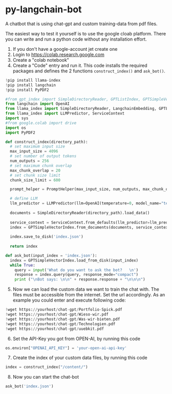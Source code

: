 # py-langchain-bot

A chatbot that is using chat-gpt and custom training-data from pdf files. 

The easiest way to test it yourself is to use the google cloab platform. There you can write and run a python code without any installation effort.

1. If you don't have a google-account jet create one
2. Login to https://colab.research.google.com
3. Create a "colab notebook"
4. Create a "Code" entry and run it. This code installs the required packages and defines the 2 functions `construct_index()` and `ask_bot()`.
```python
!pip install llama-index
!pip install langchain
!pip install PyPDF2

#from gpt_index import SimpleDirectoryReader, GPTListIndex, GPTSimpleVectorIndex, LLMPredictor, PromptHelper
from langchain import OpenAI
from llama_index import SimpleDirectoryReader, LangchainEmbedding, GPTListIndex,GPTSimpleVectorIndex, PromptHelper
from llama_index import LLMPredictor, ServiceContext
import sys
#from google.colab import drive
import os
import PyPDF2

def construct_index(directory_path):
  # set maximum input size
  max_input_size = 4096
  # set number of output tokens
  num_outputs = 256
  # set maximum chunk overlap
  max_chunk_overlap = 20
  # set chunk size limit
  chunk_size_limit = 600

  prompt_helper = PromptHelper(max_input_size, num_outputs, max_chunk_overlap, chunk_size_limit=chunk_size_limit)

  # define LLM
  llm_predictor = LLMPredictor(llm=OpenAI(temperature=0, model_name="text-davinci-002", max_tokens=num_outputs))
  
  documents = SimpleDirectoryReader(directory_path).load_data()
  
  service_context = ServiceContext.from_defaults(llm_predictor=llm_predictor)
  index = GPTSimpleVectorIndex.from_documents(documents, service_context=service_context)
  
  index.save_to_disk('index.json')
  
  return index

def ask_bot(input_index = 'index.json'):
  index = GPTSimpleVectorIndex.load_from_disk(input_index)
  while True:
    query = input('What do you want to ask the bot?   \n')
    response = index.query(query, response_mode="compact")
    print ("\nBot says: \n\n" + response.response + "\n\n\n")
```

5. Now we can load the custom data we want to train the chat with. The files must be accessible from the internet. Set the url accordingly. As an example you could enter and execute following code:
```python
!wget https://yourhost/chat-gpt/Portfolio-Spick.pdf
!wget https://yourhost/chat-gpt/Wieso-wir.pdf
!wget https://yourhost/chat-gpt/Was-wir-bieten.pdf
!wget https://yourhost/chat-gpt/Technologien.pdf
!wget https://yourhost/chat-gpt/uuebkit.pdf
```
6. Set the API-Key you got from OPEN-AI, by running this code
```python
os.environ["OPENAI_API_KEY"] = 'your-open-ai-api-key'
```
7. Create the index of your custom data files, by running this code
```python
index = construct_index("/content/")
```
8. Now you can start the chat-bot
```python
ask_bot('index.json')
```

